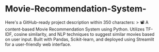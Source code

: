 # Movie-Recommendation-System-
Here's a GitHub-ready project description within 350 characters:  > 📽️ A content-based Movie Recommendation System using Python. Utilizes TF-IDF, cosine similarity, and NLP techniques to suggest similar movies based on user input. Built with Pandas, Scikit-learn, and deployed using Streamlit for a user-friendly web interface.
